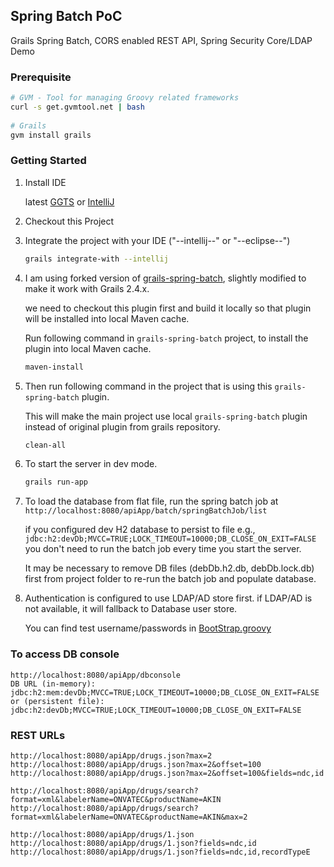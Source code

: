 ## Spring Batch PoC

Grails Spring Batch, CORS enabled REST API, Spring Security Core/LDAP Demo

### Prerequisite 
```bash
# GVM - Tool for managing Groovy related frameworks  
curl -s get.gvmtool.net | bash
    
# Grails
gvm install grails
```

### Getting Started

1. Install IDE

    latest [GGTS](http://grails.org/products/ggts) or [IntelliJ](http://www.jetbrains.com/idea/)
    
2. Checkout this Project

3. Integrate the project with your IDE ("--intellij--" or "--eclipse--")
    ```bash
    grails integrate-with --intellij
    ```

4. I am using forked version of [grails-spring-batch](https://github.com/xmlking/grails-spring-batch), slightly modified to make it work with Grails 2.4.x.

    we need to checkout this plugin first and build it locally so that plugin will be installed into local Maven cache.

    Run following command in `grails-spring-batch` project, to install the plugin into local Maven cache.

    ```bash
    maven-install
    ```

5. Then run following command in the project that is using this `grails-spring-batch` plugin.

   This will make the main project use local `grails-spring-batch` plugin instead of original plugin from grails repository.

    ```bash
    clean-all
    ```

6. To start the server in dev mode.
    
    ```bash
    grails run-app
    ```
    
7. To load the database from flat file, run the spring batch job at `http://localhost:8080/apiApp/batch/springBatchJob/list`
 
    if you configured dev H2 database to persist to file e.g.,   `jdbc:h2:devDb;MVCC=TRUE;LOCK_TIMEOUT=10000;DB_CLOSE_ON_EXIT=FALSE` you don't need to run the batch job every time you start the server. 
    
    It may be necessary to remove DB files (debDb.h2.db, debDb.lock.db) first from project folder to re-run the batch job and populate database. 

8. Authentication is configured to use LDAP/AD store first. if LDAP/AD is not available, it will fallback to Database user store.

    You can find test username/passwords in [BootStrap.groovy](grails-app/conf/BootStrap.groovy)

### To access DB console
    http://localhost:8080/apiApp/dbconsole
    DB URL (in-memory): jdbc:h2:mem:devDb;MVCC=TRUE;LOCK_TIMEOUT=10000;DB_CLOSE_ON_EXIT=FALSE
    or (persistent file): jdbc:h2:devDb;MVCC=TRUE;LOCK_TIMEOUT=10000;DB_CLOSE_ON_EXIT=FALSE

### REST URLs
    http://localhost:8080/apiApp/drugs.json?max=2
    http://localhost:8080/apiApp/drugs.json?max=2&offset=100
    http://localhost:8080/apiApp/drugs.json?max=2&offset=100&fields=ndc,id

    http://localhost:8080/apiApp/drugs/search?format=xml&labelerName=ONVATEC&productName=AKIN
    http://localhost:8080/apiApp/drugs/search?format=xml&labelerName=ONVATEC&productName=AKIN&max=2

    http://localhost:8080/apiApp/drugs/1.json
    http://localhost:8080/apiApp/drugs/1.json?fields=ndc,id
    http://localhost:8080/apiApp/drugs/1.json?fields=ndc,id,recordTypeE